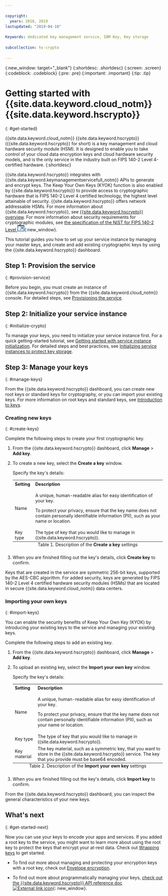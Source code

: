 ```yaml
---

copyright:
  years: 2018, 2019
lastupdated: "2019-04-10"

Keywords: dedicated key management service, IBM Key, Key storage

subcollection: hs-crypto

---
```


{:new_window: target="_blank"}
{:shortdesc: .shortdesc}
{:screen: .screen}
{:codeblock: .codeblock}
{:pre: .pre}
{:important: .important}
{:tip: .tip}

# Getting started with {{site.data.keyword.cloud_notm}} {{site.data.keyword.hscrypto}}
{: #get-started}

{{site.data.keyword.cloud_notm}} {{site.data.keyword.hscrypto}} ({{site.data.keyword.hscrypto}} for short) is a key management and cloud hardware security module (HSM). It is designed to enable you to take control of your cloud data encryption keys and cloud hardware security models, and is the only service in the industry built on FIPS 140-2 Level 4-certified hardware.
{:shortdesc}

{{site.data.keyword.hscrypto}} integrates with {{site.data.keyword.keymanagementservicefull_notm}} APIs to generate and encrypt keys. The Keep Your Own Keys (KYOK) function is also enabled by {{site.data.keyword.hscrypto}} to provide access to cryptographic hardware that is FIPS 140-2 Level 4 certified technology, the highest level attainable of security. {{site.data.keyword.hscrypto}} offers network addressable HSMs. <!-- and is accessible via PKCS#11 application programming interfaces (APIs) with several popular programming languages such as Java, JavaScript, Swift, and so on. You can access {{site.data.keyword.hscrypto}} via an Advanced Cryptography Service Provider (ACSP) client, which communicates with the ACSP server to enable you to access the backend cryptographic resources.--> For more information about {{site.data.keyword.hscrypto}}, see [{{site.data.keyword.hscrypto}} overview](/docs/services/hs-crypto/overview.html). For more information about security requirements for cryptographic modules, see [the specification of the NIST for FIPS 140-2 Level ![External link icon](image/external_link.svg "External link icon")](https://csrc.nist.gov/publications/detail/fips/140/2/final){:new_window}.

<!-- {{site.data.keyword.hscrypto}} is the cryptography that {{site.data.keyword.blockchainfull_notm}} Platform is built with. It is also a member of the {{site.data.keyword.cloud_notm}} Hyper Protect Family, including [{{site.data.keyword.cloud_notm}} Hyper Protect DBaaS ![External link icon](image/external_link.svg "External link icon")](https://cloud.ibm.com/docs/services/hypersecure-dbaas/index.html){:new_window}, {{site.data.keyword.cloud_notm}} {{site.data.keyword.hscrypto}}, [{{site.data.keyword.cloud_notm}} Container Service ![External link icon](image/external_link.svg "External link icon")](https://cloud.ibm.com/docs/containers/container_index.html){:new_window}, and [{{site.data.keyword.cloud_notm}} {{site.data.keyword.hsplatform}} ![External link icon](image/external_link.svg "External link icon")](https://cloud.ibm.com/docs/services/hypersecure-platform/index.html){:new_window}. -->

This tutorial guides you how to set up your service instance by managing your master keys, and create and add existing cryptographic keys by using the {{site.data.keyword.hscrypto}} dashboard.


## Step 1: Provision the service
{: #provision-service}

Before you begin, you must create an instance of {{site.data.keyword.hscrypto}} from the {{site.data.keyword.cloud_notm}} console. For detailed steps, see [Provisioning the service](/docs/services/hs-crypto/provision.html).

## Step 2: Initialize your service instance
{: #initialize-crypto}

To manage your keys, you need to initialize your service instance first. For a quick getting-started tutorial, see [Getting started with service instance initialization](/docs/services/hs-crypto/get_started_hsm.html). For detailed steps and best practices, see [Initializing service instances to protect key storage](/docs/services/hs-crypto/initialize_hsm.html).

## Step 3: Manage your keys
{: #manage-keys}

From the {{site.data.keyword.hscrypto}} dashboard, you can create new root keys or standard keys for cryptography, or you can import your existing keys. For more information on root keys and standard keys, see [Introduction to keys](/docs/services/hs-crypto/keys_intro.html).

### Creating new keys
{: #create-keys}

Complete the following steps to create your first cryptographic key.

1. From the {{site.data.keyword.hscrypto}} dashboard, click **Manage** &gt; **Add key**.
2. To create a new key, select the **Create a key** window.

    Specify the key's details:

    <table>
      <tr>
        <th>Setting</th>
        <th>Description</th>
      </tr>
      <tr>
        <td>Name</td>
        <td>
          <p>A unique, human-readable alias for easy identification of your key.</p>
          <p>To protect your privacy, ensure that the key name does not contain personally identifiable information (PII), such as your name or location.</p>
        </td>
      </tr>
      <tr>
        <td>Key type</td>
        <td>The type of key that you would like to manage in {{site.data.keyword.hscrypto}}.</td>
      </tr>
      <caption style="caption-side:bottom;">Table 1. Description of the <b>Create a key</b> settings</caption>
    </table>

3. When you are finished filling out the key's details, click **Create key** to confirm.

Keys that are created in the service are symmetric 256-bit keys, supported by the AES-CBC algorithm. For added security, keys are generated by FIPS 140-2 Level 4 certified hardware security modules (HSMs) that are located in secure {{site.data.keyword.cloud_notm}} data centers.

### Importing your own keys
{: #import-keys}

You can enable the security benefits of Keep Your Own Key (KYOK) by introducing your existing keys to the service and managing your existing keys.

Complete the following steps to add an existing key.

1. From the {{site.data.keyword.hscrypto}} dashboard, click **Manage** &gt; **Add key**.
2. To upload an existing key, select the **Import your own key** window.

    Specify the key's details:

    <table>
      <tr>
        <th>Setting</th>
        <th>Description</th>
      </tr>
      <tr>
        <td>Name</td>
        <td>
          <p>A unique, human-readable alias for easy identification of your key.</p>
          <p>To protect your privacy, ensure that the key name does not contain personally identifiable information (PII), such as your name or location.</p>
        </td>
      </tr>
      <tr>
        <td>Key type</td>
        <td>The type of key that you would like to manage in {{site.data.keyword.hscrypto}}.</td>
      </tr>
      <tr>
        <td>Key material</td>
        <td>The key material, such as a symmetric key, that you want to store in the {{site.data.keyword.hscrypto}} service. The key that you provide must be base64 encoded.</td>
      </tr>
      <caption style="caption-side:bottom;">Table 2. Description of the <b>Import your own key</b> settings</caption>
    </table>

3. When you are finished filling out the key's details, click **Import key** to confirm.

From the {{site.data.keyword.hscrypto}} dashboard, you can inspect the general characteristics of your new keys.

## What's next
{: #get-started-next}

Now you can use your keys to encode your apps and services. If you added a root key to the service, you might want to learn more about using the root key to protect the keys that encrypt your at-rest data. Check out [Wrapping keys](/docs/services/hs-crypto/wrap-keys.html) to get started.

- To find out more about managing and protecting your encryption keys with a root key, check out [Envelope encryption](/docs/services/key-protect/concepts/envelope-encryption.html).
<!-- - To find out more about integrating the {{site.data.keyword.hscrypto}} service with other cloud data solutions, [check out the Integrations doc](/docs/services/key-protect/integrations/integrate-services.html). -->
- To find out more about programmatically managing your keys, [check out the {{site.data.keyword.hscrypto}} API reference doc ![External link icon](../../icons/launch-glyph.svg "External link icon")](https://{DomainName}/apidocs/hs-crypto){: new_window}.

<!-- Complete the following steps to provision {{site.data.keyword.hscrypto}}:
1. Log in to your [IBM Cloud account ![External link icon](image/external_link.svg "External link icon")](https://cloud.ibm.com/){:new_window}.
2. Visit [{{site.data.keyword.cloud_notm}} Experimental Services ![External link icon](image/external_link.svg "External link icon")](https://cloud.ibm.com/catalog/labs/){:new_window} to see the list of services in experimental phase.
3. From the **All Categories** navigation pane on the left, click the **Security** category under **Platform**.
4. From the list of services, click the **{{site.data.keyword.hscrypto}}** tile.
5. Select the **{{site.data.keyword.hscrypto}} Lite Plan**, and click **Create** to provision an instance of {{site.data.keyword.IBM_notm}} CloudCrypto in the account, region, and resource group where you log in.-->

<!-- ## Installing ACSP client libraries -->

<!-- You can access {{site.data.keyword.hscrypto}} via an Advanced Cryptography Service Provider (ACSP) client. Complete the following steps to install the ACSP client libraries in your local environment. -->

<!-- 1. Download the installation package from the [GitHub repository ![External link icon](image/external_link.svg "External link icon")](https://github.com/ibm-developer/ibm-cloud-hyperprotectcrypto){:new_window}. In the **packages** folder, choose the installation package file that is suitable for your operation system and CPU architecture. For example, for Ubuntu on x86, choose `acsp-pkcs11-client_1.5-3.5_amd64.deb`.
2. Install the package to install the ACSP client libraries with the `dpkg` command. For example, `dpkg -i acsp-pkcs11-client_1.5-3.5_amd64.deb`. -->



<!-- ## Configuring ACSP client -->

<!-- At the current stage, {{site.data.keyword.hscrypto}} provides only self-signed certificates.

You need to configure the ACSP client to enable a proper secure communication channel (mutual TLS) to your service instance in the cloud. -->

<!-- 1. In your {{site.data.keyword.hscrypto}} service instance in {{site.data.keyword.cloud_notm}}, select **Manage** from the left navigator.
2. On the "Manage" screen, click the **Download Config** button to download the `acsp_client_credentials.uue` file.
3. Copy the `acsp_client_credentials.uue` file to the `/opt/ibm/acsp-pkcs11-client/config` directory in your local environment.
4. In the `/opt/ibm/acsp-pkcs11-client/config` directory, decode the file with the following command:
       `base64 --decode acsp_client_credentials.uue > acsp_client_credentials.tar`
5. Extract the client credentials file with the following command:
       `tar xf acsp_client_credentials.tar`
6. Move the `server-config` files into the default place with the following command:
       `mv server-config/* ./`
7. Rename the client credentials file with the following command:
       `mv acsp.properties.client acsp.properties`
8. (Optional:) Change group ID of the files with the following command:
       `chown root.pkcs11 *`
9. Enable ACSP to use the proper config for the service instance in the cloud:
       `export ACSP_P11=/opt/ibm/acsp-pkcs11-client/config/acsp.properties` -->

<!-- Now your ACSP client is operational and your {{site.data.keyword.hscrypto}} is ready to use!

For more information about ACSP client installation and configuration, see [ACSP Client Installation and Configuration Guide ![External link icon](image/external_link.svg "External link icon")](https://github.com/ibm-developer/ibm-cloud-hyperprotectcrypto/blob/master/doc/ACSP-client-config-guide.pdf){:new_window}. -->
